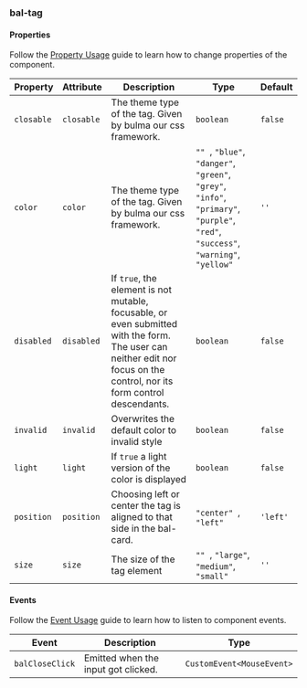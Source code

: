 ### bal-tag
 
#### Properties

Follow the [Property Usage](https://design.baloise.dev/?path=/docs/implementation-property--page) guide to learn how to change properties of the component.

| Property   | Attribute  | Description                                                                                                                                                              | Type                                                                                                                                                    | Default  |
| ---------- | ---------- | ------------------------------------------------------------------------------------------------------------------------------------------------------------------------ | ------------------------------------------------------------------------------------------------------------------------------------------------------- | -------- |
| `closable` | `closable` | The theme type of the tag. Given by bulma our css framework.                                                                                                             | `boolean`                                                                                                                                               | `false`  |
| `color`    | `color`    | The theme type of the tag. Given by bulma our css framework.                                                                                                             | `"" `, ` "blue" `, ` "danger" `, ` "green" `, ` "grey" `, ` "info" `, ` "primary" `, ` "purple" `, ` "red" `, ` "success" `, ` "warning" `, ` "yellow"` | `''`     |
| `disabled` | `disabled` | If `true`, the element is not mutable, focusable, or even submitted with the form. The user can neither edit nor focus on the control, nor its form control descendants. | `boolean`                                                                                                                                               | `false`  |
| `invalid`  | `invalid`  | Overwrites the default color to invalid style                                                                                                                            | `boolean`                                                                                                                                               | `false`  |
| `light`    | `light`    | If `true` a light version of the color is displayed                                                                                                                      | `boolean`                                                                                                                                               | `false`  |
| `position` | `position` | Choosing left or center the tag is aligned to that side in the bal-card.                                                                                                 | `"center" `, ` "left"`                                                                                                                                  | `'left'` |
| `size`     | `size`     | The size of the tag element                                                                                                                                              | `"" `, ` "large" `, ` "medium" `, ` "small"`                                                                                                            | `''`     |


#### Events

Follow the [Event Usage](https://design.baloise.dev/?path=/docs/implementation-event--page) guide to learn how to listen to component events.

| Event           | Description                         | Type                      |
| --------------- | ----------------------------------- | ------------------------- |
| `balCloseClick` | Emitted when the input got clicked. | `CustomEvent<MouseEvent>` |


 